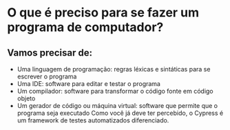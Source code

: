 # O que é preciso para se fazer um programa de computador?
## Vamos precisar de:

* Uma linguagem de programação: regras léxicas e sintáticas para se
escrever o programa
* Uma IDE: software para editar e testar o programa
* Um compilador: software para transformar o código fonte em código
objeto
* Um gerador de código ou máquina virtual: software que permite que o
programa seja executado
Como você já deve ter percebido, o Cypress é um framework de testes automatizados diferenciado.

